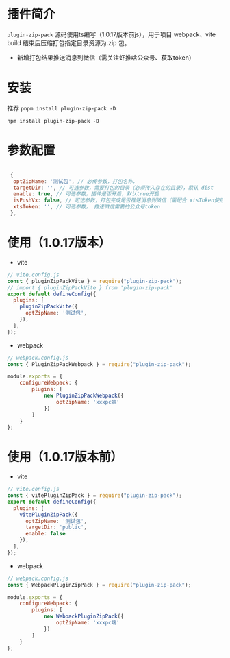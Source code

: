 
# 插件简介

`plugin-zip-pack` 源码使用ts编写（1.0.17版本前js），用于项目 webpack、vite build 结束后压缩打包指定目录资源为.zip 包。

- 新增打包结果推送消息到微信（需关注虾推啥公众号、获取token）

# 安装

推荐 `pnpm install plugin-zip-pack -D`

`npm install plugin-zip-pack -D`

# 参数配置

```javascript

 {
  optZipName: '测试包', // 必传参数，打包名称，
  targetDir: '', // 可选参数，需要打包的目录（必须传入存在的目录），默认 dist
  enable: true, // 可选参数，插件是否开启，默认true开启
  isPushVx: false, // 可选参数，打包完成是否推送消息到微信（需配合 xtsToken使用），默认false
  xtsToken: '', // 可选参数， 推送微信需要的公众号token
 },

```


# 使用（1.0.17版本）

- vite

```javascript
// vite.config.js
const { pluginZipPackVite } = require("plugin-zip-pack");
// import { pluginZipPackVite } from 'plugin-zip-pack'
export default defineConfig({
  plugins: [
    pluginZipPackVite({
      optZipName: '测试包',
    }),
  ],
});
```

- webpack

```javascript
// webpack.config.js
const { PluginZipPackWebpack } = require("plugin-zip-pack");

module.exports = {
    configureWebpack: {
        plugins: [
            new PluginZipPackWebpack({
                optZipName: 'xxxpc端'
            })
        ]
    }
};
```


# 使用（1.0.17版本前）

- vite

```javascript
// vite.config.js
const { vitePluginZipPack } = require("plugin-zip-pack");
export default defineConfig({
  plugins: [
    vitePluginZipPack({
      optZipName: '测试包',
      targetDir: 'public',
      enable: false
    }),
  ],
});
```

- webpack

```javascript
// webpack.config.js
const { WebpackPluginZipPack } = require("plugin-zip-pack");

module.exports = {
    configureWebpack: {
        plugins: [
            new WebpackPluginZipPack({
                optZipName: 'xxxpc端'
            })
        ]
    }
};
```
